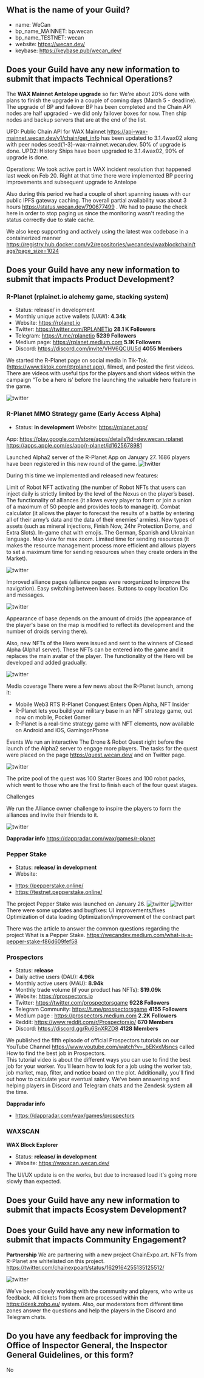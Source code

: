 ## What is the name of your Guild?

* name: WeCan
* bp_name_MAINNET: bp.wecan
* bp_name_TESTNET: wecan
* website: https://wecan.dev/
* keybase: https://keybase.pub/wecan_dev/

## Does your Guild have any new information to submit that impacts Technical Operations?

The **WAX Mainnet Antelope upgrade** so far:
We're about 20% done with plans to finish the upgrade in a couple of coming days (March 5 - deadline).
The upgrade of BP and failover BP has been completed and the Chain API nodes are half upgraded - we did only failover boxes for now.
Then ship nodes and backup servers that are at the end of the list.

UPD: Public Chain API for WAX Mainnet https://api-wax-mainnet.wecan.dev/v1/chain/get_info has been updated to 3.1.4wax02 along with peer nodes seed{1-3}-wax-mainnet.wecan.dev. 50% of upgrade is done.
UPD2: History Ships have been upgraded to 3.1.4wax02, 90% of upgrade is done.

Operations:
We took active part in WAX incident resolution that happened last week on Feb 20.
Right at that time there were implemented BP peering improvements and subsequent upgrade to Antelope

Also during this period we had a couple of short spanning issues with our public IPFS gateway caching.
The overall partial availability was about 3 hours https://status.wecan.dev/790677499 .
We had to pause the check here in order to stop paging us since the monitoring wasn't reading the status correctly due to stale cache.

We also keep supporting and actively using the latest wax codebase in a containerized manner https://registry.hub.docker.com/v2/repositories/wecandev/waxblockchain/tags?page_size=1024

## Does your Guild have any new information to submit that impacts Product Development?

### R-Planet (rplainet.io alchemy game, stacking system)
* Status: release/ in development
* Monthly unique active wallets (UAW): **4.34k**
* Website: https://rplanet.io
* Twitter: https://twitter.com/RPLANETio **28.1 K Followers**
* Telegram: https://t.me/rplanetio **5239 Followers**
* Medium page: https://rplanet.medium.com **5.1K Followers**
* Discord: https://discord.com/invite/VHV6QCUU5d **4055 Members**

We started the R-Planet page on social media in Tik-Tok. (https://www.tiktok.com/@rplanet.app), filmed, and posted the first videos.
There are videos with useful tips for the players and short videos within the campaign “To be a hero is’ before the launching the valuable hero feature in the game.

![twitter](https://github.com/We-Can-dev/waxguilds/blob/march-2023/reports/bp.wecan/images/wecan_image48.png)

### R-Planet MMO Strategy game (Early Access Alpha)
* Status: **in development**
Website:
https://rplanet.app/

App:
https://play.google.com/store/apps/details?id=dev.wecan.rplanet
https://apps.apple.com/es/app/r-planet/id1625678981

Launched Alpha2 server of the R-Planet App on January 27. 1686 players have been registered in this new round of the game.
![twitter](https://github.com/We-Can-dev/waxguilds/blob/march-2023/reports/bp.wecan/images/wecan_image42.png)

During this time we implemented and released new features:

Limit of Robot NFT activating (the number of Robot NFTs that users can inject daily is strictly limited by the level of the Nexus on the player’s base).
The functionality of alliances (it allows every player to form or join a union of a maximum of 50 people and provides tools to manage it).
Combat calculator (it allows the player to forecast the results of a battle by entering all of their army’s data and the data of their enemies’ armies).
New types of assets (such as mineral injections, Finish Now, 24hr Protection Dome, and Extra Slots).
In-game chat with emojis.
The German, Spanish and Ukrainian language.
Map view for max zoom.
Limited time for sending resources (it makes the resource management process more efficient and allows players to set a maximum time for sending resources when they create orders in the Market).

![twitter](https://github.com/We-Can-dev/waxguilds/blob/march-2023/reports/bp.wecan/images/wecan_image43.png)

Improved alliance pages (alliance pages were reorganized to improve the navigation).
Easy switching between bases.
Buttons to copy location IDs and messages.

![twitter](https://github.com/We-Can-dev/waxguilds/blob/march-2023/reports/bp.wecan/images/wecan_image44.png)

Appearance of base depends on the amount of droids (the appearance of the player's base on the map is modified to reflect its development and the number of droids serving there).

Also, new NFTs of the Hero were issued and sent to the winners of Closed Alpha (Alpha1 server). These NFTs can be entered into the game and it replaces the main avatar of the player. The functionality of the Hero will be developed and added gradually.

![twitter](https://github.com/We-Can-dev/waxguilds/blob/march-2023/reports/bp.wecan/images/wecan_image45.png)

Media coverage
There were a few news about the R-Planet launch, among it:
- Mobile Web3 RTS R-Planet Conquest Enters Open Alpha, NFT Insider
-  R-Planet lets you build your military base in an NFT strategy game, out now on mobile, Pocket Gamer
- R-Planet is a real-time strategy game with NFT elements, now available on Android and iOS, GamingonPhone

Events
We run an interactive The Drone & Robot Quest right before the launch of the Alpha2 server to engage more players. The tasks for the quest were placed on the page https://quest.wecan.dev/ and on Twitter page.

![twitter](https://github.com/We-Can-dev/waxguilds/blob/march-2023/reports/bp.wecan/images/wecan_image46.png)

The prize pool of the quest was 100 Starter Boxes and 100 robot packs, which went to those who are the first to finish each of the four quest stages.

Challenges

We run the Alliance owner challenge to inspire the players to form the alliances and invite their friends to it.

![twitter](https://github.com/We-Can-dev/waxguilds/blob/march-2023/reports/bp.wecan/images/wecan_image47.png)


**Dappradar info**
https://dappradar.com/wax/games/r-planet


### Pepper Stake
* Status: **release/ in development**
* Website:
 - https://pepperstake.online/
 - https://testnet.pepperstake.online/

The project Pepper Stake was launched on January 26.
![twitter](https://github.com/We-Can-dev/waxguilds/blob/march-2023/reports/bp.wecan/images/wecan_image49.png)
![twitter](https://github.com/We-Can-dev/waxguilds/blob/march-2023/reports/bp.wecan/images/wecan_image50.png)
There were some updates and bugfixes:
UI improvements/fixes
Optimization of data loading
Optimization/improvement of the contract part

There was the article to answer the common questions regarding the project What is a Pepper Stake.
https://wecandev.medium.com/what-is-a-pepper-stake-f86d609fef58


### Prospectors
* Status: **release**
* Daily active users (DAU): **4.96k**
* Monthly active users (MAU): **8.94k**
* Monthly trade volume (if your product has NFTs): **$19.09k**
* Website: https://prospectors.io
* Twitter: https://twitter.com/prospectorsgame **9228 Followers**
* Telegram Community: https://t.me/prospectorsgame **4155 Followers**
* Medium page : https://prospectors.medium.com **2.2K Followers**
* Reddit: https://www.reddit.com/r/Prospectorsio/ **670 Members**
* Discord: https://discord.gg/Ru6SnXRZD8 **4128 Members**

We published the fifth episode of official Prospectors tutorials on our YouTube Channel https://www.youtube.com/watch?v=_bEKvxMsncs called How to find the best job in Prospectors.  
This tutorial video is about the different ways you can use to find the best job for your worker.
You'll learn how to look for a job using the worker tab, job market, map, filter, and notice board on the plot.
Additionally, you'll find out how to calculate your eventual salary.
We’ve been answering and helping players in Discord and Telegram chats and the Zendesk system all the time.

**Dappradar info**
* https://dappradar.com/wax/games/prospectors

### WAXSCAN
**WAX Block Explorer**
* Status: **release/ in development**
* Website: https://waxscan.wecan.dev/

The UI/UX update is on the works, but due to increased load it's going more slowly than expected.

## Does your Guild have any new information to submit that impacts Ecosystem Development?


## Does your Guild have any new information to submit that impacts Community Engagement?

**Partnership**
We are partnering with a new project ChainExpo.art. NFTs from R-Planet are whitelisted on this project.  https://twitter.com/chainexpoart/status/1629164255135125512/

![twitter](https://github.com/We-Can-dev/waxguilds/blob/march-2023/reports/bp.wecan/images/wecan_image51.png)

We’ve been closely working with the community and players, who write us feedback. All tickets from them are processed within the  https://desk.zoho.eu/ system.  Also, our moderators from different time zones answer the questions and help the players in the Discord and Telegram chats.


## Do you have any feedback for improving the Office of Inspector General, the Inspector General Guidelines, or this form?

No
